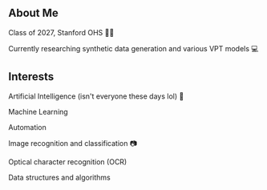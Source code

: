 ## About Me
Class of 2027, Stanford OHS :student:

Currently researching synthetic data generation and various VPT models :computer:

## Interests
Artificial Intelligence (isn't everyone these days lol) :robot:

Machine Learning 

Automation

Image recognition and classification :camera:

Optical character recognition (OCR) 

Data structures and algorithms

